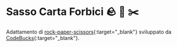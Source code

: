# Sasso Carta Forbici 🪨 📄 ✂️

Adattamento di [rock-paper-scissors](https://github.com/codebucks27/ReactJs-rock-paper-scissors-game){:target="_blank"} sviluppato da [CodeBucks](https://youtube.com/codebucks){:target="_blank"}.

